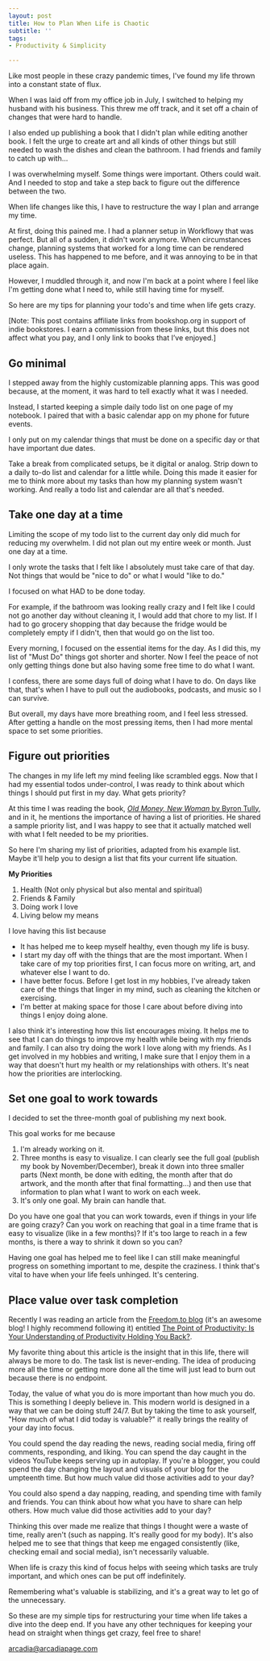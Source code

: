 ```yaml
---
layout: post
title: How to Plan When Life is Chaotic
subtitle: ''
tags:
- Productivity & Simplicity

---
```

Like most people in these crazy pandemic times, I've found my life thrown into a constant state of flux.

When I was laid off from my office job in July, I switched to helping my husband with his business. This threw me off track, and it set off a chain of changes that were hard to handle.

I also ended up publishing a book that I didn't plan while editing another book. I felt the urge to create art and all kinds of other things but still needed to wash the dishes and clean the bathroom. I had friends and family to catch up with...

I was overwhelming myself. Some things were important. Others could wait. And I needed to stop and take a step back to figure out the difference between the two.

When life changes like this, I have to restructure the way I plan and arrange my time.

At first, doing this pained me.  I had a planner setup in Workflowy that was perfect. But all of a sudden, it didn't work anymore. When circumstances change, planning systems that worked for a long time can be rendered useless. This has happened to me before, and it was annoying to be in that place again.

However, I muddled through it, and now I'm back at a point where I feel like I'm getting done what I need to, while still having time for myself.

So here are my tips for planning your todo's and time when life gets crazy.

\[Note: This post contains affiliate links from bookshop.org in support of indie bookstores. I earn a commission from these links, but this does not affect what you pay, and I only link to books that I’ve enjoyed.\]

## Go minimal

I stepped away from the highly customizable planning apps. This was good because, at the moment, it was hard to tell exactly what it was I needed.

Instead, I started keeping a simple daily todo list on one page of my notebook. I paired that with a basic calendar app on my phone for future events.

I only put on my calendar things that must be done on a specific day or that have important due dates.

Take a break from complicated setups, be it digital or analog. Strip down to a daily to-do list and calendar for a little while. Doing this made it easier for me to think more about my tasks than how my planning system wasn't working. And really a todo list and calendar are all that's needed.

## Take one day at a time

Limiting the scope of my todo list to the current day only did much for reducing my overwhelm. I did not plan out my entire week or month. Just one day at a time.

I only wrote the tasks that I felt like I absolutely must take care of that day. Not things that would be "nice to do" or what I would "like to do."

I focused on what HAD to be done today.

For example, if the bathroom was looking really crazy and I felt like I could not go another day without cleaning it, I would add that chore to my list.  If I had to go grocery shopping that day because the fridge would be completely empty if I didn't, then that would go on the list too.

Every morning, I focused on the essential items for the day.  As I did this, my list of "Must Do" things got shorter and shorter. Now I feel the peace of not only getting things done but also having some free time to do what I want.

I confess, there are some days full of doing what I have to do. On days like that, that's when I have to pull out the audiobooks, podcasts, and music so I can survive.

But overall, my days have more breathing room, and I feel less stressed. After getting a handle on the most pressing items, then I had more mental space to set some priorities.

## Figure out priorities

The changes in my life left my mind feeling like scrambled eggs.  Now that I had my essential todos under-control, I was ready to think about which things I should put first in my day. What gets priority?

At this time I was reading the book, [_Old Money, New Woman_ by Byron Tully](https://bookshop.org/a/8232/9781950118007), and in it, he mentions the importance of having a list of priorities. He shared a sample priority list, and I was happy to see that it actually matched well with what I felt needed to be my priorities.

So here I'm sharing my list of priorities, adapted from his example list. Maybe it'll help you to design a list that fits your current life situation.

**My Priorities**

1. Health (Not only physical but also mental and spiritual)
2. Friends & Family
3. Doing work I love
4. Living below my means

I love having this list because

* It has helped me to keep myself healthy, even though my life is busy.
* I start my day off with the things that are the most important. When I take care of my top priorities first, I can focus more on writing, art, and whatever else I want to do.
* I have better focus. Before I get lost in my hobbies, I've already taken care of the things that linger in my mind, such as cleaning the kitchen or exercising.
* I'm better at making space for those I care about before diving into things I enjoy doing alone.

I also think it's interesting how this list encourages mixing. It helps me to see that I can do things to improve my health while being with my friends and family. I can also try doing the work I love along with my friends. As I get involved in my hobbies and writing, I make sure that I enjoy them in a way that doesn't hurt my health or my relationships with others. It's neat how the priorities are interlocking.

## Set one goal to work towards

I decided to set the three-month goal of publishing my next book.

This goal works for me because

1. I'm already working on it.
2. Three months is easy to visualize. I can clearly see the full goal (publish my book by November/December), break it down into three smaller parts (Next month, be done with editing, the month after that do artwork, and the month after that final formatting...) and then use that information to plan what I want to work on each week.
3. It's only one goal. My brain can handle that.

Do you have one goal that you can work towards, even if things in your life are going crazy? Can you work on reaching that goal in a time frame that is easy to visualize (like in a few months)? If it's too large to reach in a few months, is there a way to shrink it down so you can?

Having one goal has helped me to feel like I can still make meaningful progress on something important to me, despite the craziness. I think that's vital to have when your life feels unhinged.  It's centering.

## Place value over task completion

Recently I was reading an article from the [Freedom.to blog](https://freedom.to/blog/) (it's an awesome blog! I highly recommend following it) entitled [The Point of Productivity: Is Your Understanding of Productivity Holding You Back?](https://freedom.to/blog/the-point-of-productivity-is-your-understanding-of-productivity-holding-you-back).

My favorite thing about this article is the insight that in this life, there will always be more to do. The task list is never-ending. The idea of producing more all the time or getting more done all the time will just lead to burn out because there is no endpoint.

Today, the value of what you do is more important than how much you do. This is something I deeply believe in. This modern world is designed in a way that we can be doing stuff 24/7. But by taking the time to ask yourself, "How much of what I did today is valuable?" it really brings the reality of your day into focus.

You could spend the day reading the news, reading social media, firing off comments, responding, and liking. You can spend the day caught in the videos YouTube keeps serving up in autoplay. If you're a blogger, you could spend the day changing the layout and visuals of your blog for the umpteenth time. But how much value did those activities add to your day?

You could also spend a day napping, reading, and spending time with family and friends. You can think about how what you have to share can help others. How much value did those activities add to your day?

Thinking this over made me realize that things I thought were a waste of time, really aren't (such as napping. It's really good for my body). It's also helped me to see that things that keep me engaged consistently (like, checking email and social media), isn't necessarily valuable.

When life is crazy this kind of focus helps with seeing which tasks are truly important, and which ones can be put off indefinitely.

Remembering what's valuable is stabilizing, and it's a great way to let go of the unnecessary.

So these are my simple tips for restructuring your time when life takes a dive into the deep end. If you have any other techniques for keeping your head on straight when things get crazy, feel free to share!

[arcadia@arcadiapage.com](mailto:arcadia@arcadiapage.com)